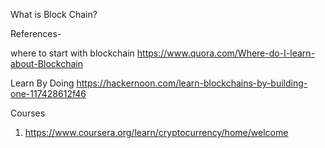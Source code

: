 What is Block Chain?



References-

where to start with blockchain
https://www.quora.com/Where-do-I-learn-about-Blockchain


Learn By Doing
https://hackernoon.com/learn-blockchains-by-building-one-117428612f46


Courses
1. https://www.coursera.org/learn/cryptocurrency/home/welcome

